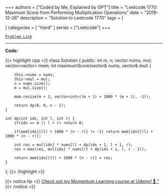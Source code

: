 
+++
authors = ["Coded by Me, Explained by GPT"]
title = "Leetcode 1770: Maximum Score from Performing Multiplication Operations"
date = "2019-12-26"
description = "Solution to Leetcode 1770"
tags = [
    
]
categories = [
    "Hard"
]
series = ["Leetcode"]
+++



[`Problem Link`](https://leetcode.com/problems/maximum-score-from-performing-multiplication-operations/description/)

---

**Code:**

{{< highlight cpp >}}
class Solution {
public:
    int m, n;
    vector<int> nums, mul;
    vector<vector<int>> mem;
    int maximumScore(vector<int>& nums, vector<int>& mul) {

        this->nums = nums;
        this->mul = mul;
        n = nums.size();
        m = mul.size();

        mem.resize(m + 1, vector<int>((m + 1) + 1000 * (m + 1), -1));

        return dp(0, 0, n - 1);
    }

    int dp(int idx, int l, int r) {
        if(idx == m || l > r) return 0;

        if(mem[idx][(l) + 1000 * (n - r)] != -1) return mem[idx][(l) + 1000 * (n - r)];

        int res = mul[idx] * nums[l] + dp(idx + 1, l + 1, r);
        res = max(res, mul[idx] * nums[r] + dp(idx + 1, l, r - 1));

        return mem[idx][(l) + 1000 * (n - r)] = res;
    }
};
{{< /highlight >}}



{{< notice tip >}}
[Check out my Momentum Learning course at Udemy! 🚀 "](https://www.udemy.com/course/blind-75-the-data-structures-and-algorithms-essentials/)
{{< /notice >}}

